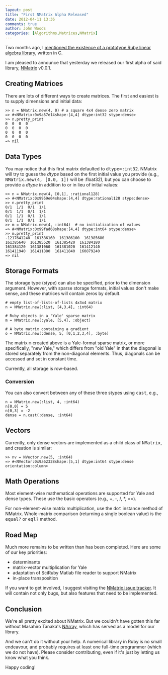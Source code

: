 ```yaml
---
layout: post
title: "First NMatrix Alpha Released"
date: 2012-04-11 13:36
comments: true
author: John Woods
categories: [Algorithms,Matrices,NMatrix]
---
```

Two months ago, I [mentioned the existence of a prototype Ruby linear algebra library](2012/02/11/numeric-matrix-considerations), written in C.

I am pleased to announce that yesterday we released our first alpha of said library, [NMatrix](/nmatrix/) v0.0.1.

## Creating Matrices

There are lots of different ways to create matrices. The first and easiest is to supply dimensions and initial data:
<pre><code>>> n = NMatrix.new(4, 0) # a square 4x4 dense zero matrix
=> #&lt;NMatrix:0x9a57e14shape:[4,4] dtype:int32 stype:dense&gt;
>> n.pretty_print
0  0  0  0
0  0  0  0
0  0  0  0
0  0  0  0
=> nil
</code></pre>

## Data Types

You may notice that this first matrix defaulted to <tt>dtype=:int32</tt>. NMatrix will try to guess the <i>dtype</i> based on the
first initial value you provide (e.g., <tt>NMatrix.new(4, [0.0, 1])</tt> will be :float32), but you can choose to provide
a <i>dtype</i> in addition to or in lieu of initial values:

<pre><code>>> n = NMatrix.new(4, [0,1], :rational128)
=> #&lt;NMatrix:0x9959e04shape:[4,4] dtype:rational128 stype:dense&gt;
>> n.pretty_print
0/1  1/1  0/1  1/1
0/1  1/1  0/1  1/1
0/1  1/1  0/1  1/1
0/1  1/1  0/1  1/1
>> m = NMatrix.new(4, :int64)  # no initialization of values
=> #&lt;NMatrix:0x99fad68shape:[4,4] dtype:int64 stype:dense&gt;
>> m.pretty_print
-1217641248  161386160  161386100  161385680
161385640  161385520  161385420  161384180
161384120  161381060  161381020  161412140
161411940  161411880  161411840  160879240
=> nil
</code></pre>

## Storage Formats

The storage type (<i>stype</i>) can also be specified, prior to the dimension argument. However, with sparse storage formats, initial values don't make sense, and these matrices will contain zeros by default.

<pre><code># empty list-of-lists-of-lists 4x3x4 matrix
n = NMatrix.new(:list, [4,3,4], :int64)

# Ruby objects in a 'Yale' sparse matrix
m = NMatrix.new(:yale, [5,4], :object)

# A byte matrix containing a gradient
o = NMatrix.new(:dense, 5, [0,1,2,3,4], :byte)
</code></pre>

The matrix <tt>m</tt> created above is a Yale-format sparse matrix, or more specifically, "new Yale," which differs from "old Yale" in that the diagonal is stored separately from the non-diagonal elements. Thus, diagonals can be accessed and set in constant time.

Currently, all storage is row-based.

### Conversion

You can also convert between any of these three stypes using <tt>cast</tt>, e.g.,

<pre><code>n = NMatrix.new(:list, 4, :int64)
n[0,0] = 5
n[0,3] = -2
dense = n.cast(:dense, :int64)
</code></pre>

## Vectors

Currently, only dense vectors are implemented as a child class of <tt>NMatrix</tt>, and creation is similar:

<pre><code>>> nv = NVector.new(5, :int64)
=> #&lt;NVector:0x9a62328shape:[5,1] dtype:int64 stype:dense orientation:column&gt;
</code></pre>

## Math Operations

Most element-wise mathematical operations are supported for Yale and dense types. These use the basic operators (e.g., +, -, /, *, ==).

For non-element-wise matrix multiplication, use the <tt>dot</tt> instance method of NMatrix. Whole-matrix comparison (returning a single boolean value) is the <tt>equal?</tt> or <tt>eql?</tt> method.

## Road Map

Much more remains to be written than has been completed. Here are some of our key priorities:

 * determinants
 * matrix-vector multiplication for Yale
 * adaptation of SciRuby Matlab file reader to support NMatrix
 * in-place transposition

If you want to get involved, I suggest visiting the [NMatrix issue tracker](https://github.com/sciruby/nmatrix/issues). It will contain not only bugs, but also features that need to be implemented.

## Conclusion

We're all pretty excited about NMatrix. But we couldn't have gotten this far without Masahiro Tanaka's [NArray](http://narray.rubyforge.org/), which has served as a model for our library.

And we can't do it without your help. A numerical library in Ruby is no small endeavour, and probably requires at least one full-time programmer (which we do not have). Please consider contributing, even if it's just by letting us know what you think.

Happy coding!